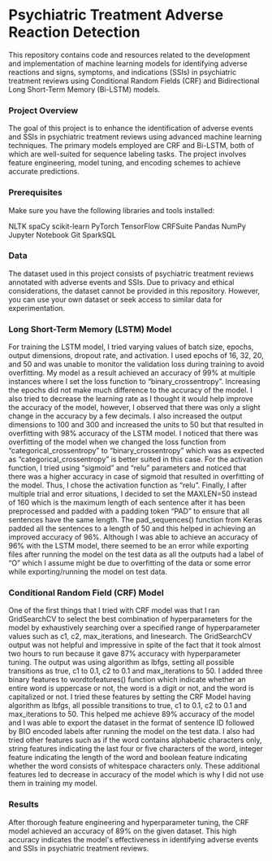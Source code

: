 # Psychiatric Treatment Adverse Reaction Detection

This repository contains code and resources related to the development and implementation of machine learning models for identifying adverse reactions and signs, symptoms, and indications (SSIs) in psychiatric treatment reviews using Conditional Random Fields (CRF) and Bidirectional Long Short-Term Memory (Bi-LSTM) models.

### Project Overview
The goal of this project is to enhance the identification of adverse events and SSIs in psychiatric treatment reviews using advanced machine learning techniques. The primary models employed are CRF and Bi-LSTM, both of which are well-suited for sequence labeling tasks. The project involves feature engineering, model tuning, and encoding schemes to achieve accurate predictions.

### Prerequisites
Make sure you have the following libraries and tools installed:

NLTK
spaCy
scikit-learn
PyTorch
TensorFlow
CRFSuite
Pandas
NumPy
Jupyter Notebook
Git
SparkSQL

### Data
The dataset used in this project consists of psychiatric treatment reviews annotated with adverse events and SSIs. Due to privacy and ethical considerations, the dataset cannot be provided in this repository. However, you can use your own dataset or seek access to similar data for experimentation.

### Long Short-Term Memory (LSTM) Model
For training the LSTM model, I tried varying values of batch size, epochs, output dimensions, dropout rate, and activation. I used epochs of 16, 32, 20, and 50 and was unable to monitor the validation loss during training to avoid overfitting. My model as a result achieved an accuracy of 99% at multiple instances where I set the loss function to “binary_crossentropy”. Increasing the epochs did not make much difference to the accuracy of the model. I also tried to decrease the learning rate as I thought it would help improve the accuracy of the model, however, I observed that there was only a slight change in the accuracy by a few decimals. I also increased the output dimensions to 100 and 300 and increased the units to 50 but that resulted in overfitting with 98% accuracy of the LSTM model. I noticed that there was overfitting of the model when we changed the loss function from “categorical_crossentropy” to “binary_crossentropy” which was as expected as “categorical_crossentropy” is better suited in this case. For the activation function, I tried using “sigmoid” and “relu” parameters and noticed that there was a higher accuracy in case of sigmoid that resulted in overfitting of the model. Thus, I chose the activation function as “relu”. Finally, I after multiple trial and error situations, I decided to set the MAXLEN=50 instead of 160 which is the maximum length of each sentence after it has been preprocessed and padded with a padding token “PAD” to ensure that all sentences have the same length. The pad_sequences() function from Keras padded all the sentences to a length of 50 and this helped in achieving an improved accuracy of 96%. Although I was able to achieve an accuracy of 96% with the LSTM model, there seemed to be an error while exporting files after running the model on the test data as all the outputs had a label of “O” which I assume might be due to overfitting of the data or some error while exporting/running the model on test data. 

### Conditional Random Field (CRF) Model 
One of the first things that I tried with CRF model was that I ran GridSearchCV to select the best combination of hyperparameters for the model by exhaustively searching over a specified range of hyperparameter values such as c1, c2, max_iterations, and linesearch. The GridSearchCV output was not helpful and impressive in spite of the fact that it took almost two hours to run because it gave 87% accuracy with hyperparameter tuning. The output was using algorithm as lbfgs, setting all possible transitions as true, c1 to 0.1, c2 to 0.1 and max_iterations to 50. I added three binary features to wordtofeatures() function which indicate whether an entire word is uppercase or not, the word is a digit or not, and the word is capitalized or not. I tried these features by setting the CRF Model having algorithm as lbfgs, all possible transitions to true, c1 to 0.1, c2 to 0.1 and max_iterations to 50. This helped me achieve 89% accuracy of the model and I was able to export the dataset in the format of sentence ID followed by BIO encoded labels after running the model on the test data. I also had tried other features such as if the word contains alphabetic characters only, string features indicating the last four or five characters of the word, integer feature indicating the length of the word and boolean feature indicating whether the word consists of whitespace characters only. These additional features led to decrease in accuracy of the model which is why I did not use them in training my model.

### Results
After thorough feature engineering and hyperparameter tuning, the CRF model achieved an accuracy of 89% on the given dataset. This high accuracy indicates the model's effectiveness in identifying adverse events and SSIs in psychiatric treatment reviews.
